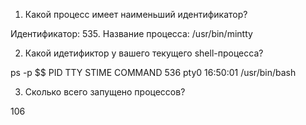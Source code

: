 1. Какой процесс имеет наименьший идентификатор?
 
Идентификатор: 535. Название процесса: /usr/bin/mintty

2. Какой идетификтор у вашего текущего shell-процесса?
 
 ps -p $$
      PID  TTY         STIME COMMAND
      536 pty0       16:50:01 /usr/bin/bash



3. Сколько всего запущено процессов?

106